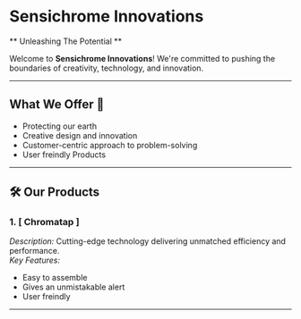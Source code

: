 #  Sensichrome Innovations 
** Unleashing The Potential **

Welcome to **Sensichrome Innovations**! We're committed to pushing the boundaries of creativity, technology, and innovation.

---

## What We Offer 🚀
- Protecting our earth
- Creative design and innovation
- Customer-centric approach to problem-solving
- User freindly Products
  

---

## 🛠️ Our Products


### 1. **[ Chromatap ]**  
*Description:* Cutting-edge technology delivering unmatched efficiency and performance.  
*Key Features:*  
- Easy to assemble  
- Gives an unmistakable alert  
- User freindly 

---



